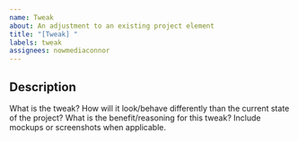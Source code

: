 ```yaml
---
name: Tweak
about: An adjustment to an existing project element
title: "[Tweak] "
labels: tweak
assignees: nowmediaconnor
---
```


## Description

What is the tweak? How will it look/behave differently than the current state of the project? What is the benefit/reasoning for this tweak? Include mockups or screenshots when applicable.
